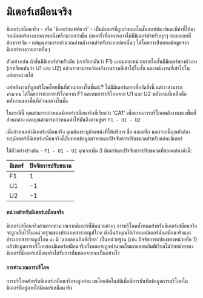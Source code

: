 # มิเตอร์เสมือนจริง

มิเตอร์เสมือนจริง - หรือ 'มิเตอร์ซอฟต์แวร์' - เป็นมิเตอร์ที่ถูกกำหนดในชั้นซอฟต์แวร์และมีค่าที่ได้มาจากมิเตอร์ทางกายภาพหนึ่งหรือมากกว่านั้น บ่อยครั้งที่อาคารอาจไม่มีมิเตอร์สำหรับทุกๆ ระบบย่อยที่ต้องการวัด - แต่คุณสามารถคำนวณค่าพลังงานสำหรับระบบย่อยนั้นๆ ได้โดยการสืบทอดข้อมูลจากมิเตอร์ทางกายภาพอื่นๆ 

ตัวอย่างเช่น ถ้าชั้นมีมิเตอร์สำหรับมัน (เราเรียกมันว่า F1) และแต่ละหน่วยภายในชั้นมีมิเตอร์ของตัวเอง (เราเรียกมันว่า U1 และ U2) แล้วเราสามารถวัดพลังงานรวมที่เข้าไปในชั้น และพลังงานที่เข้าไปในแต่ละหน่วยได้

แต่พลังงานที่ถูกบริโภคโดยพื้นที่ส่วนกลางในชั้นล่ะ? ไม่มีมิเตอร์แยกเพื่อวัดสิ่งนี้ แต่เราสามารถ _คำนวณ_ ได้โดยการนำการบริโภคจาก F1 และลบการบริโภคจาก U1 และ U2 พลังงานที่เหลือคือพลังงานของพื้นที่ส่วนกลางในชั้น

ในกรณีนี้ คุณสามารถกำหนดมิเตอร์เสมือนจริงที่เรียกว่า 'CA1' เพื่อแทนการบริโภคพลังงานของพื้นที่ส่วนกลาง และคุณสามารถกำหนดค่าให้มันอิงตามสูตร `F1 - U1 - U2`

เมื่อกำหนดค่ามิเตอร์เสมือนจริง คุณต้องระบุตำแหน่งที่ให้บริการ ชื่อ และแท็ก นอกจากนี้คุณยังต้องระบุมิเตอร์ที่มิเตอร์เสมือนจริงนี้สืบทอดข้อมูลมาจากและปัจจัยการปรับขนาดสำหรับแต่ละมิเตอร์

ใช้ตัวอย่างข้างต้น - `F1 - U1 - U2` คุณจะเพิ่ม 3 มิเตอร์และปัจจัยการปรับขนาดที่สอดคล้องดังนี้:

| มิเตอร์ | ปัจจัยการปรับขนาด |
| ----- | -------------- |
| F1    | 1              |
| U1    | -1             |
| U2    | -1             |

#### หน่วยสำหรับมิเตอร์เสมือนจริง

มิเตอร์เสมือนจริงสามารถคำนวณจากมิเตอร์ที่มีหน่วยต่างๆ การบริโภคทั้งหมดสำหรับมิเตอร์เสมือนจริงจะถูกเก็บไว้ในหน่วยฐานของประเภทสาธารณูปโภค ดังนั้นถ้าคุณได้กำหนดมิเตอร์น้ำเสมือนจริงและประเภทสาธารณูปโภค `น้ำ` มี 'แกลลอนอิมพีเรียล' เป็นหน่วยฐาน (เช่น ปัจจัยการแปลงของหน่วยคือ 1) แล้วข้อมูลการบริโภคของมิเตอร์เสมือนจริงทั้งหมดจะถูกคำนวณในแกลลอนอิมพีเรียลไม่ว่าหน่วยของมิเตอร์ที่มิเตอร์เสมือนจริงได้รับการสืบทอดจากจะเป็นอย่างไร

#### การคำนวณการบริโภค

การบริโภคสำหรับมิเตอร์เสมือนจริงจะถูกคำนวณโดยอัตโนมัติเมื่อมีการบันทึกข้อมูลการบริโภคในมิเตอร์ที่อยู่ภายใต้มิเตอร์เสมือนจริง